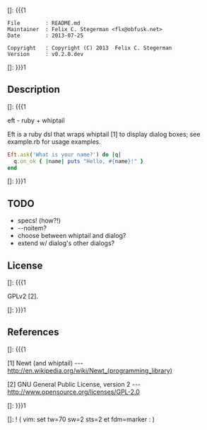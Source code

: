 []: {{{1

    File        : README.md
    Maintainer  : Felix C. Stegerman <flx@obfusk.net>
    Date        : 2013-07-25

    Copyright   : Copyright (C) 2013  Felix C. Stegerman
    Version     : v0.2.0.dev

[]: }}}1

## Description
[]: {{{1

  eft - ruby + whiptail

  Eft is a ruby dsl that wraps whiptail [1] to display dialog boxes;
  see example.rb for usage examples.

```ruby
Eft.ask('What is your name?') do |q|
  q.on_ok { |name| puts "Hello, #{name}!" }
end
```

[]: }}}1

## TODO

  * specs! (how?!)
  * --noitem?
  * choose between whiptail and dialog?
  * extend w/ dialog's other dialogs?

## License
[]: {{{1

  GPLv2 [2].

[]: }}}1

## References
[]: {{{1

  [1] Newt (and whiptail)
  --- http://en.wikipedia.org/wiki/Newt_(programming_library)

  [2] GNU General Public License, version 2
  --- http://www.opensource.org/licenses/GPL-2.0

[]: }}}1

[]: ! ( vim: set tw=70 sw=2 sts=2 et fdm=marker : )

